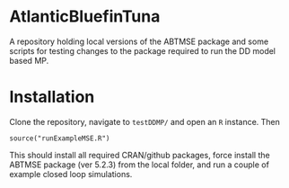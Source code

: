 # AtlanticBluefinTuna

A repository holding local versions of the ABTMSE package and
some scripts for testing changes to the package required to
run the DD model based MP.

# Installation

Clone the repository, navigate to `testDDMP/` and open
an `R` instance. Then

```
source("runExampleMSE.R")
```

This should install all required CRAN/github packages, 
force install the ABTMSE package (ver 5.2.3) from the 
local folder, and run a couple of example closed loop
simulations.

